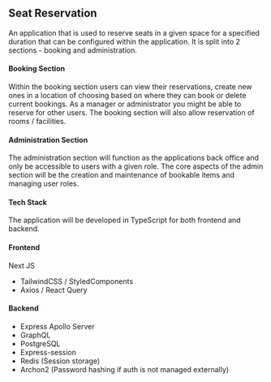 ## Seat Reservation

An application that is used to reserve seats in a given space for a specified duration that can be configured within the application.
It is split into 2 sections - booking and administration.

#### Booking Section

Within the booking section users can view their reservations, create new ones in a location of choosing based on where they can book or delete current bookings.
As a manager or administrator you might be able to reserve for other users.
The booking section will also allow reservation of rooms / facilities.

#### Administration Section

The administration section will function as the applications back office and only be accessible to users with a given role.
The core aspects of the admin section will be the creation and maintenance of bookable items and managing user roles.

#### Tech Stack

The application will be developed in TypeScript for both frontend and backend.

#### Frontend

Next JS
- TailwindCSS / StyledComponents
- Axios / React Query

#### Backend

- Express Apollo Server
- GraphQL
- PostgreSQL
- Express-session
- Redis (Session storage)
- Archon2 (Password hashing if auth is not managed externally)
